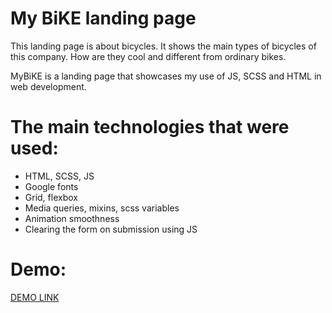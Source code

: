 # My BiKE landing page
This landing page is about bicycles.
It shows the main types of bicycles of this company. How are they cool and different from ordinary bikes.

MyBiKE is a landing page that showcases my use of JS, SCSS and HTML in web development.

# The main technologies that were used:
* HTML, SCSS, JS
* Google fonts
* Grid, flexbox
* Media queries, mixins, scss variables
* Animation smoothness
* Clearing the form on submission using JS

# Demo:
[DEMO LINK](https://mykola-hadupiak.github.io/MyBiKE/)
